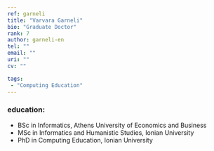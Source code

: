 ```yaml
---
ref: garneli
title: "Varvara Garneli"
bio: "Graduate Doctor"
rank: 7
author: garneli-en
tel: ""
email: ""
uri: ""
cv: ""

tags:
 - "Computing Education"
---
```


### education:
 - BSc in Informatics, Athens University of Economics and Business
 - MSc in Informatics and Humanistic Studies, Ionian University
 - PhD in Computing Education, Ionian University 
